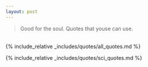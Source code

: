 ```yaml
---
layout: post
---
```


<?php include_once("analyticstracking.php") ?>
<!-- 
###### [Science Luminaries](#sci-lum)
###### [Worst Predictions](#worst-preds) -->

> Good for the soul. Quotes that youse can use. 

<br>
<a name="sci-lum"></a>
{% include_relative _includes/quotes/all_quotes.md %}

<a name="worst-preds"></a>
{% include_relative _includes/quotes/sci_quotes.md %}
